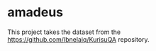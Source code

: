 # amadeus

This project takes the dataset from the https://github.com/Ibnelaiq/KurisuQA repository.
